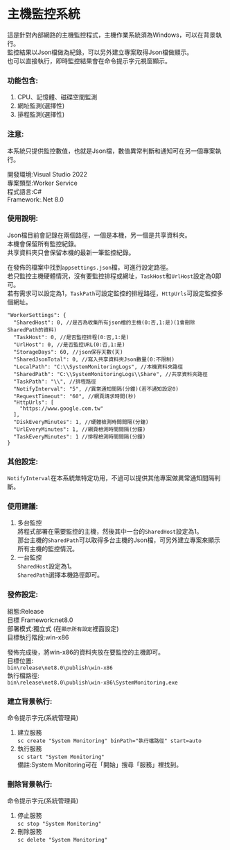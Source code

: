 # 主機監控系統

這是針對內部網路的主機監控程式，主機作業系統須為Windows，可以在背景執行。<br/>
監控結果以Json檔做為紀錄，可以另外建立專案取得Json檔做顯示。<br/>
也可以直接執行，即時監控結果會在命令提示字元視窗顯示。<br/>

### 功能包含:<br/>
1. CPU、記憶體、磁碟空間監測<br/>
2. 網址監測(選擇性)<br/>
3. 排程監測(選擇性)<br/>

### 注意:<br/>
本系統只提供監控數值，也就是Json檔，數值異常判斷和通知可在另一個專案執行。<br/>

開發環境:Visual Studio 2022<br/>
專案類型:Worker Service<br/>
程式語言:C#<br/>
Framework:.Net 8.0<br/>

### 使用說明:<br/>
Json檔目前會記錄在兩個路徑，一個是本機，另一個是共享資料夾。<br/>
本機會保留所有監控紀錄。<br/>
共享資料夾只會保留本機的最新一筆監控紀錄。<br/>

在發佈的檔案中找到```appsettings.json```檔，可進行設定路徑。<br/>
若只監控主機硬體情況，沒有要監控排程或網址，```TaskHost```和```UrlHost```設定為0即可。<br/>
若有需求可以設定為1，```TaskPath```可設定監控的排程路徑，```HttpUrls```可設定監控多個網址。<br/>

```
"WorkerSettings": {
  "SharedHost": 0, //是否為收集所有json檔的主機(0:否,1:是)(1會刪除SharedPath的資料)
  "TaskHost": 0, //是否監控排程(0:否,1:是)
  "UrlHost": 0, //是否監控URL(0:否,1:是)
  "StorageDays": 60, //json保存天數(天)
  "SharedJsonTotal": 0, //寫入共享資料夾Json數量(0:不限制)
  "LocalPath": "C:\\SystemMonitoringLogs", //本機資料夾路徑
  "SharedPath": "C:\\SystemMonitoringLogs\\Share", //共享資料夾路徑
  "TaskPath": "\\", //排程路徑
  "NotifyInterval": "5", //異常通知間隔(分鐘)(若不通知設定0)
  "RequestTimeout": "60", //網頁請求時間(秒)
  "HttpUrls": [
    "https://www.google.com.tw"
  ],
  "DiskEveryMinutes": 1, //硬體檢測時間間隔(分鐘)
  "UrlEveryMinutes": 1, //網頁檢測時間間隔(分鐘)
  "TaskEveryMinutes": 1 //排程檢測時間間隔(分鐘)
}
```

### 其他設定:<br/>
```NotifyInterval```在本系統無特定功用，不過可以提供其他專案做異常通知間隔判斷。<br/>

### 使用建議:<br/>
1. 多台監控<br/>
將程式部署在需要監控的主機，然後其中一台的```SharedHost```設定為1。<br/>
那台主機的```SharedPath```可以取得多台主機的Json檔，可另外建立專案來顯示所有主機的監控情況。<br/>
2. 一台監控<br/>
```SharedHost```設定為1。<br/>
```SharedPath```選擇本機路徑即可。<br/>

### 發佈設定:<br/>
組態:Release<br/>
目標 Framework:net8.0<br/>
部署模式:獨立式 (在```顯示所有設定```裡面設定)<br/>
目標執行階段:win-x86<br/>

發佈完成後，將win-x86的資料夾放在要監控的主機即可。<br/>
目標位置:<br/>
```bin\release\net8.0\publish\win-x86```<br/>
執行檔路徑:<br/>
```bin\release\net8.0\publish\win-x86\SystemMonitoring.exe```<br/>

### 建立背景執行:<br/>
命令提示字元(系統管理員)<br/>
1. 建立服務<br/>
```sc create "System Monitoring" binPath="執行檔路徑" start=auto```<br/>
2. 執行服務<br/>
```sc start "System Monitoring"```<br/>
備註:System Monitoring可在「開始」搜尋「服務」裡找到。<br/>

### 刪除背景執行:<br/>
命令提示字元(系統管理員)<br/>
1. 停止服務<br/>
```sc stop "System Monitoring"```<br/>
2. 刪除服務<br/>
```sc delete "System Monitoring"```<br/>
